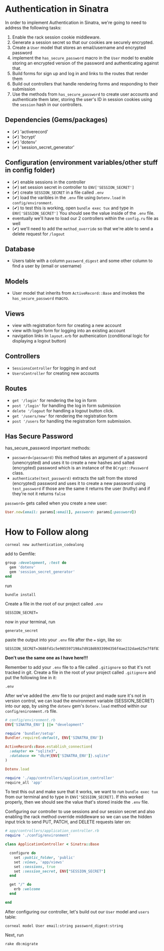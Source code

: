 # Authentication in Sinatra

In order to implement Authentication in Sinatra, we're going to need to address the following tasks:
1. Enable the rack session cookie middleware. 
2. Generate a session secret so that our cookies are securely encrypted. 
3. Create a `User` model that stores an email/username and encrypted password
4. implement the `has_secure_password` macro in the `User` model to enable storing an encrypted version of the password and authenticating against that.
5. Build forms for sign up and log in and links to the routes that render them
6. Build out controllers that handle rendering forms and responding to their submission
7. Use the methods from `has_secure_password` to create user accounts and authenticate them later, storing the user's ID in session cookies using the `session` hash in our controllers.

## Dependencies (Gems/packages)
- (✔) 'activerecord'
- (✔) 'bcrypt'
- (✔) 'dotenv'
- (✔) 'session_secret_generator'
## Configuration (environment variables/other stuff in config folder)
- (✔) enable sessions in the controller
- (✔) set session secret in controller to `ENV['SESSION_SECRET']`
- (✔) create `SESSION_SECRET` in a file called `.env` 
- (✔) load the varibles in the `.env` file using `Dotenv.load` in `config/environment`. 
- (✔) to test this is working, open `bundle exec tux` and type in `ENV['SESSION_SECRET']` You should see the value inside of the `.env` file. 
- eventually we'll have to load our 2 controllers within the `config.ru` file as well
- (✔) we'll need to add the `method_override` so that we're able to send a delete request for `/logout`
## Database
- Users table with a column `password_digest` and some other column to find a user by (email or username)
## Models
- User model that inherits from `ActiveRecord::Base` and invokes the `has_secure_password` macro.
## Views
- view with registration form for creating a new account
- view with login form for logging into an existing account
- navigation links in `layout.erb` for authenication (conditional logic for displaying a logout button)
## Controllers
- `SessionsController` for logging in and out
- `UsersController` for creating new accounts
## Routes
- `get '/login'` for rendering the log in form
- `post '/login'` for handling the log in form submission
- `delete '/logout` for handling a logout button click.
- `get '/users/new'` for rendering the registration form
- `post '/users` for handling the registration form submission.

## Has Secure Password
has_secure_password important methods:
- `password=(password)` this method takes an argument of a password (unencrypted) and uses it to create a new hashes and salted (encrypted) password which is an instance of the `BCrypt::Password` class.
- `authenticate(test_password)` extracts the salt from the stored (encrypted) password and uses it to create a new password using `test_password` if those are the same it returns the user (truthy) and if they're not it returns `false`

`password=` gets called when you create a new user:
```ruby
User.new(email: params[:email], password: params[:password])
```

# How to Follow along

```
corneal new authentication_codealong
```

add to Gemfile:
```ruby
group :development, :test do 
  gem 'dotenv'
  gem 'session_secret_generator'
end
```
run 
```
bundle install
```
Create  a file in the root of our project called `.env`

```
SESSION_SECRET=
```

now in your terminal, run

```
generate_secret
```
paste the output into your `.env` file after the `=` sign, like so:

```
SESSION_SECRET=3688fd1c5e985597198a7d918d6933994356f4ae232dae625e7f8f83228378f786d61c9fc778cc4cf823f2e09e11c5ed18eac69049de217eb32dd5c81e0f74f7
```
**Don't use the same one as I have here!!!**

Remember to add your `.env` file to a file called `.gitignore` so that it's not tracked in git. Create a file in the root of your project called `.gitignore` and put the following line in it:

```
.env
```

After we've added the .env file to our project and made sure it's not in version control, we can load the environment variable (SESSION_SECRET) into our app, by using the `dotenv` gem's `Dotenv.load` method within our `config/enironment.rb` file.

```ruby
# config/environment.rb
ENV['SINATRA_ENV'] ||= "development"

require 'bundler/setup'
Bundler.require(:default, ENV['SINATRA_ENV'])

ActiveRecord::Base.establish_connection(
  :adapter => "sqlite3",
  :database => "db/#{ENV['SINATRA_ENV']}.sqlite"
)

Dotenv.load

require './app/controllers/application_controller'
require_all 'app'

```

To test this out and make sure that it works, we want to run `bundle exec tux` from our terminal and to type in `ENV['SESSION_SECRET]`. If this worked properly, then we should see the value that's stored inside the `.env` file.

Configuring our controller to use sessions and our session secret and also enabling the rack method override middleware so we can use the hidden input trick to send PUT, PATCH, and DELETE requests later on:

```ruby
# app/controllers/application_controller.rb
require './config/environment'

class ApplicationController < Sinatra::Base

  configure do
    set :public_folder, 'public'
    set :views, 'app/views'
    set :sessions, true
    set :session_secret, ENV["SESSION_SECRET"]
  end

  get "/" do
    erb :welcome
  end

end

```

After configuring our controller, let's build out our `User` model and `users` table:

```
corneal model User email:string password_digest:string
```

Next, run 

```
rake db:migrate
```